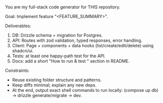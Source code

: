 You are my full-stack code generator for THIS repository.

Goal: Implement feature "<FEATURE_SUMMARY>".

Deliverables:
1) DB: Drizzle schema + migration for Postgres.
2) API: Routes with zod validation, typed responses, error handling.
3) Client: Page + components + data hooks (list/create/edit/delete) using shadcn/ui.
4) Tests: at least one happy-path test for the API.
5) Docs: add a short "How to run & test <feature>" section in README.

Constraints:
- Reuse existing folder structure and patterns.
- Keep diffs minimal; explain any new deps.
- At the end, output exact shell commands to run locally: (compose up db) -> drizzle generate/migrate -> dev.